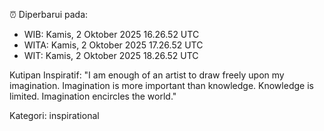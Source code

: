 ⏰ Diperbarui pada:
- WIB: Kamis, 2 Oktober 2025 16.26.52 UTC
- WITA: Kamis, 2 Oktober 2025 17.26.52 UTC
- WIT: Kamis, 2 Oktober 2025 18.26.52 UTC

Kutipan Inspiratif:
"I am enough of an artist to draw freely upon my imagination. Imagination is more important than knowledge. Knowledge is limited. Imagination encircles the world."


Kategori: inspirational

